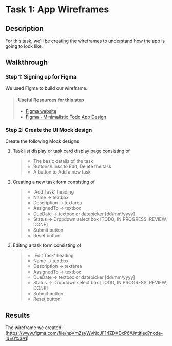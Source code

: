 # Task 1: App Wireframes

## Description

For this task, we'll be creating the wireframes to understand how the app is going to look like.

## Walkthrough

### Step 1: Signing up for Figma

 We used Figma to build our wireframe.

> #### Useful Resources for this step
> - [Figma website](https://www.figma.com)
> - [Figma - Minimalistic Todo App Design](https://www.youtube.com/watch?v=crv02kWqfZ0)



### Step 2: Create the UI Mock design



Create the following Mock designs
1. Task list display or task card display page consisting of 
    > - The basic details of the task
    > - Buttons/Links to Edit, Delete the task
    > - A button to Add a new task

2. Creating a new task form consisting of
    > - 'Add Task' heading
    > - Name -> textbox
    > - Description -> textarea
    > - AssignedTo -> textbox
    > - DueDate -> textbox or datepicker [dd/mm/yyyy]
    > - Status -> Dropdown select box [TODO, IN PROGRESS, REVIEW, DONE]
    > - Submit button 
    > - Reset button 

3. Editing a task form consisting of
    > - 'Edit Task' heading
    > - Name -> textbox
    > - Description -> textarea
    > - AssignedTo -> textbox
    > - DueDate -> textbox or datepicker [dd/mm/yyyy]
    > - Status -> Dropdown select box [TODO, IN PROGRESS, REVIEW, DONE]
    > - Submit button 
    > - Reset button 

## Results
   The wireframe we created:
  (https://www.figma.com/file/npVmZsyWvNoJF14ZDXDxP6/Untitled?node-id=0%3A1)
